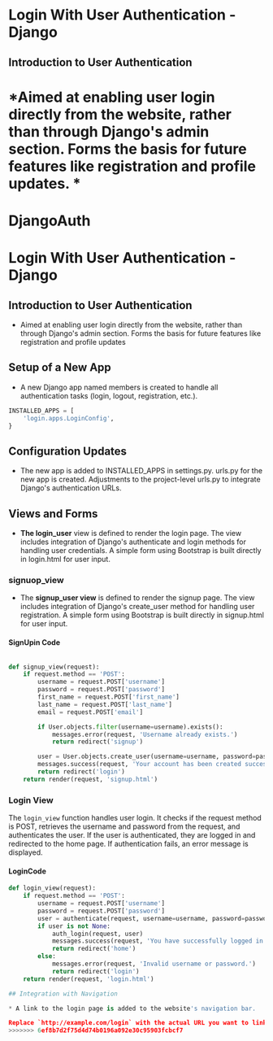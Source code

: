 
# Login With User Authentication - Django

## Introduction to User Authentication

*Aimed at enabling user login directly from the website, rather than through Django's admin section.
Forms the basis for future features like registration and profile updates.
*
=======
# DjangoAuth
# Login With User Authentication - Django

## Introduction to User Authentication

* Aimed at enabling user login directly from the website, rather than through Django's admin section.
Forms the basis for future features like registration and profile updates

## Setup of a New App

* A new Django app named members is created to handle all authentication tasks (login, logout, registration, etc.).

```python
INSTALLED_APPS = [
    'login.apps.LoginConfig',
}
```

## Configuration Updates

* The new app is added to INSTALLED_APPS in settings.py.
urls.py for the new app is created.
Adjustments to the project-level urls.py to integrate Django's authentication URLs.
  
## Views and Forms

* **The login_user** view is defined to render the login page.
The view includes integration of Django's authenticate and login methods for handling user credentials.
A simple form using Bootstrap is built directly in login.html for user input.

### signuop_view

* The **signup_user view** is defined to render the signup page.
The view includes integration of Django's create_user method for handling user registration.
A simple form using Bootstrap is built directly in signup.html for user input.

#### SignUpin Code

```python

def signup_view(request):
    if request.method == 'POST':
        username = request.POST['username']
        password = request.POST['password']
        first_name = request.POST['first_name']
        last_name = request.POST['last_name']
        email = request.POST['email']

        if User.objects.filter(username=username).exists():
            messages.error(request, 'Username already exists.')
            return redirect('signup')

        user = User.objects.create_user(username=username, password=password, first_name=first_name, last_name=last_name, email=email)
        messages.success(request, 'Your account has been created successfully.')
        return redirect('login')
    return render(request, 'signup.html')

```

### Login View

The `login_view` function handles user login. It checks if the request method is POST, retrieves the username and password from the request, and authenticates the user. If the user is authenticated, they are logged in and redirected to the home page. If authentication fails, an error message is displayed.

#### LoginCode

```python
def login_view(request):
    if request.method == 'POST':
        username = request.POST['username']
        password = request.POST['password']
        user = authenticate(request, username=username, password=password)
        if user is not None:
            auth_login(request, user)
            messages.success(request, 'You have successfully logged in.')
            return redirect('home')
        else:
            messages.error(request, 'Invalid username or password.')
            return redirect('login')
    return render(request, 'login.html')

## Integration with Navigation

* A link to the login page is added to the website's navigation bar.

Replace `http://example.com/login` with the actual URL you want to link to. This will create a clickable link with the text "Login Page" that points to the specified URL.
>>>>>>> 6ef8b7d2f75d4d74b0196a092e30c95903fcbcf7
